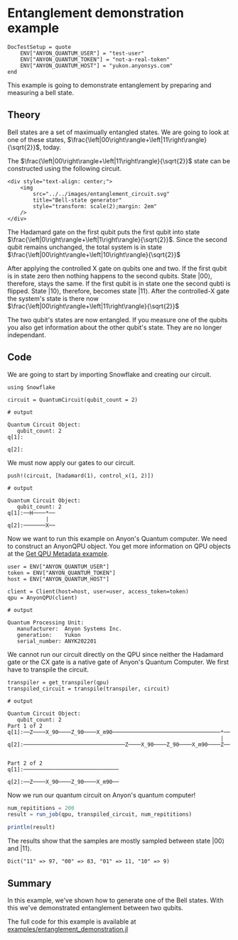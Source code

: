 # Entanglement demonstration example

```@meta
DocTestSetup = quote
    ENV["ANYON_QUANTUM_USER"] = "test-user"
    ENV["ANYON_QUANTUM_TOKEN"] = "not-a-real-token"
    ENV["ANYON_QUANTUM_HOST"] = "yukon.anyonsys.com"
end
```

This example is going to demonstrate entanglement by preparing and measuring a bell state.

## Theory

Bell states are a set of maximually entangled states. We are going to look at one of these states, $\frac{\left|00\right\rangle+\left|11\right\rangle}{\sqrt{2}}$, today.

The $\frac{\left|00\right\rangle+\left|11\right\rangle}{\sqrt{2}}$ state can be constructed using the following circuit.

```@raw html
<div style="text-align: center;">
	<img
		src="../../images/entanglement_circuit.svg"
		title="Bell-state generator"
        style="transform: scale(2);margin: 2em"
	/>
</div>
```

The Hadamard gate on the first qubit puts the first qubit into state $\frac{\left|0\right\rangle+\left|1\right\rangle}{\sqrt{2}}$. Since the second qubit remains unchanged, the total system is in state $\frac{\left|00\right\rangle+\left|10\right\rangle}{\sqrt{2}}$

After applying the controlled X gate on qubits one and two. If the first qubit is in state zero then nothing happens to the second qubits. State $\left|00\right\rangle$, therefore, stays the same. If the first qubit is in state one the second qubti is flipped. State $\left|10\right\rangle$, therefore, becomes state $\left|11\right\rangle$. After the controlled-X gate the system's state is there now $\frac{\left|00\right\rangle+\left|11\right\rangle}{\sqrt{2}}$

The two qubit's states are now entangled. If you measure one of the qubits you also get information about the other qubit's state. They are no longer independant.

## Code

We are going to start by importing Snowflake and creating our circuit.

```jldoctest entanglement_demonstration_example; output = false
using Snowflake

circuit = QuantumCircuit(qubit_count = 2)

# output

Quantum Circuit Object:
   qubit_count: 2
q[1]:

q[2]:
```

We must now apply our gates to our circuit.

```jldoctest entanglement_demonstration_example; output = false
push!(circuit, [hadamard(1), control_x(1, 2)])

# output

Quantum Circuit Object:
   qubit_count: 2
q[1]:──H────*──
            |
q[2]:───────X──
```

Now we want to run this example on Anyon's Quantum computer. We need to construct an AnyonQPU object. You get more information on QPU objects at the [Get QPU Metadata example](./get_qpu_metadata.md).

```jldoctest entanglement_demonstration_example; output = false
user = ENV["ANYON_QUANTUM_USER"]
token = ENV["ANYON_QUANTUM_TOKEN"]
host = ENV["ANYON_QUANTUM_HOST"]

client = Client(host=host, user=user, access_token=token)
qpu = AnyonQPU(client)

# output

Quantum Processing Unit:
   manufacturer:  Anyon Systems Inc.
   generation:    Yukon
   serial_number: ANYK202201
```

We cannot run our circuit directly on the QPU since neither the Hadamard gate or the CX gate is a native gate of Anyon's Quantum Computer. We first have to transpile the circuit.

```jldoctest entanglement_demonstration_example; output = false
transpiler = get_transpiler(qpu)
transpiled_circuit = transpile(transpiler, circuit)

# output

Quantum Circuit Object:
   qubit_count: 2
Part 1 of 2
q[1]:──Z────X_90────Z_90────X_m90──────────────────────────────────*──
                                                                   |
q[2]:────────────────────────────────Z────X_90────Z_90────X_m90────Z──


Part 2 of 2
q[1]:──────────────────────────────

q[2]:──Z────X_90────Z_90────X_m90──
```

Now we run our quantum circuit on Anyon's quantum computer!

```julia
num_repititions = 200
result = run_job(qpu, transpiled_circuit, num_repititions)

println(result)
```

The results show that the samples are mostly sampled between state $\left|00\right\rangle$ and $\left|11\right\rangle$.

```text
Dict("11" => 97, "00" => 83, "01" => 11, "10" => 9)
```

## Summary

In this example, we've shown how to generate one of the Bell states. With this we've demonstrated entanglement between two qubits.

The full code for this example is available at [examples/entanglement\_demonstration.jl](https://github.com/anyonlabs/Snowflake.jl/blob/main/examples/entanglement_demonstration.jl)
